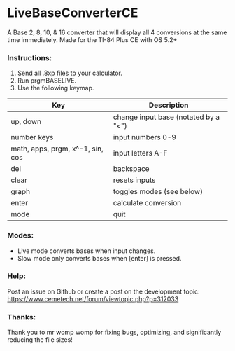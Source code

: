 # LiveBaseConverterCE
A Base 2, 8, 10, & 16 converter that will display all 4 conversions at the same time immediately.
Made for the TI-84 Plus CE with OS 5.2+


### Instructions:
1. Send all .8xp files to your calculator. 
2. Run prgmBASELIVE. 
3. Use the following keymap.

| Key                              | Description                          |
|----------------------------------|--------------------------------------|
| up, down                         | change input base (notated by a "<") |
| number keys                      | input numbers 0-9                    |
| math, apps, prgm, x^-1, sin, cos | input letters A-F                    |
| del                              | backspace                            |
| clear                            | resets inputs                        |
| graph                            | toggles modes (see below)            |
| enter                            | calculate conversion                 |
| mode                             | quit                                 |

### Modes:
 - Live mode converts bases when input changes. 
 - Slow mode only converts bases when [enter] is pressed.
 
### Help:
Post an issue on Github or create a post on the development topic:
https://www.cemetech.net/forum/viewtopic.php?p=312033

### Thanks:
Thank you to mr womp womp for fixing bugs, optimizing, and significantly reducing the file sizes!
